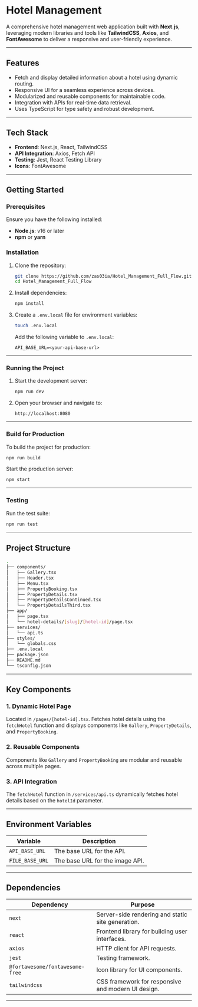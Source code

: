 # **Hotel Management**

A comprehensive hotel management web application built with **Next.js**, leveraging modern libraries and tools like **TailwindCSS**, **Axios**, and **FontAwesome** to deliver a responsive and user-friendly experience.

---

## **Features**
- Fetch and display detailed information about a hotel using dynamic routing.
- Responsive UI for a seamless experience across devices.
- Modularized and reusable components for maintainable code.
- Integration with APIs for real-time data retrieval.
- Uses TypeScript for type safety and robust development.

---

## **Tech Stack**
- **Frontend**: Next.js, React, TailwindCSS
- **API Integration**: Axios, Fetch API
- **Testing**: Jest, React Testing Library
- **Icons**: FontAwesome

---

## **Getting Started**

### **Prerequisites**
Ensure you have the following installed:
- **Node.js**: v16 or later
- **npm** or **yarn**

### **Installation**

1. Clone the repository:
   ```bash
   git clone https://github.com/zas03ia/Hotel_Management_Full_Flow.git
   cd Hotel_Management_Full_Flow
   ```

2. Install dependencies:
   ```bash
   npm install
   ```

3. Create a `.env.local` file for environment variables:
   ```bash
   touch .env.local
   ```

   Add the following variable to `.env.local`:
   ```
   API_BASE_URL=<your-api-base-url>
   ```

---

### **Running the Project**

1. Start the development server:
   ```bash
   npm run dev
   ```

2. Open your browser and navigate to:
   ```
   http://localhost:8080
   ```

---

### **Build for Production**

To build the project for production:
```bash
npm run build
```

Start the production server:
```bash
npm start
```

---

### **Testing**

Run the test suite:
```bash
npm run test
```

---

## **Project Structure**

```bash
.
├── components/
│   ├── Gallery.tsx
│   ├── Header.tsx
│   ├── Menu.tsx
│   ├── PropertyBooking.tsx
│   ├── PropertyDetails.tsx
│   ├── PropertyDetailsContinued.tsx
│   └── PropertyDetailsThird.tsx
├── app/
│   ├── page.tsx
│   └── hotel-details/[slug]/[hotel-id]/page.tsx
├── services/
│   └── api.ts
├── styles/
│   └── globals.css
├── .env.local
├── package.json
├── README.md
└── tsconfig.json
```

---

## **Key Components**

### **1. Dynamic Hotel Page**
Located in `/pages/[hotel-id].tsx`. Fetches hotel details using the `fetchHotel` function and displays components like `Gallery`, `PropertyDetails`, and `PropertyBooking`.

### **2. Reusable Components**
Components like `Gallery` and `PropertyBooking` are modular and reusable across multiple pages.

### **3. API Integration**
The `fetchHotel` function in `/services/api.ts` dynamically fetches hotel details based on the `hotelId` parameter.

---

## **Environment Variables**

| Variable       | Description                     |
|----------------|---------------------------------|
| `API_BASE_URL` | The base URL for the API.      |
| `FILE_BASE_URL` | The base URL for the image API.      |

---

## **Dependencies**

| Dependency                     | Purpose                                                                 |
|--------------------------------|-------------------------------------------------------------------------|
| `next`                         | Server-side rendering and static site generation.                      |
| `react`                        | Frontend library for building user interfaces.                         |
| `axios`                        | HTTP client for API requests.                                          |
| `jest`                         | Testing framework.                                                     |
| `@fortawesome/fontawesome-free`| Icon library for UI components.                                        |
| `tailwindcss`                  | CSS framework for responsive and modern UI design.                     |

---
